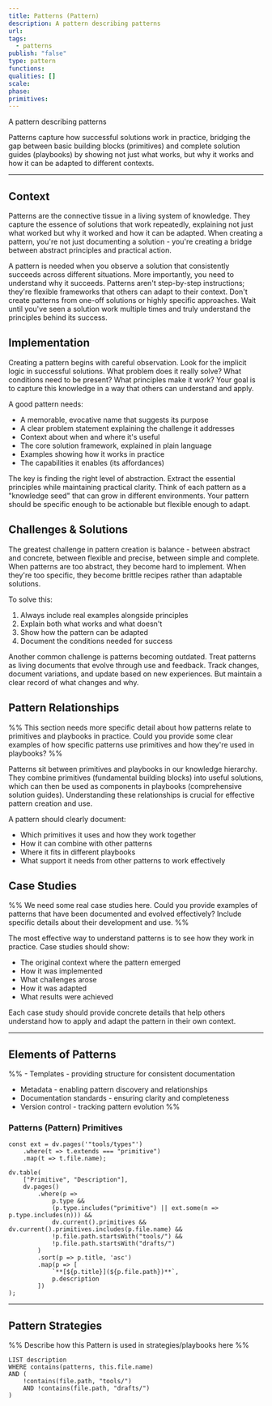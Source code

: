 ```yaml
---
title: Patterns (Pattern)
description: A pattern describing patterns
url: 
tags:
  - patterns
publish: "false"
type: pattern
functions: 
qualities: []
scale: 
phase: 
primitives:
---
```


A pattern describing patterns

Patterns capture how successful solutions work in practice, bridging the gap between basic building blocks (primitives) and complete solution guides (playbooks) by showing not just what works, but why it works and how it can be adapted to different contexts.

---

## Context

Patterns are the connective tissue in a living system of knowledge. They capture the essence of solutions that work repeatedly, explaining not just what worked but why it worked and how it can be adapted. When creating a pattern, you're not just documenting a solution - you're creating a bridge between abstract principles and practical action.

A pattern is needed when you observe a solution that consistently succeeds across different situations. More importantly, you need to understand why it succeeds. Patterns aren't step-by-step instructions; they're flexible frameworks that others can adapt to their context. Don't create patterns from one-off solutions or highly specific approaches. Wait until you've seen a solution work multiple times and truly understand the principles behind its success.

## Implementation

Creating a pattern begins with careful observation. Look for the implicit logic in successful solutions. What problem does it really solve? What conditions need to be present? What principles make it work? Your goal is to capture this knowledge in a way that others can understand and apply.

A good pattern needs:
- A memorable, evocative name that suggests its purpose
- A clear problem statement explaining the challenge it addresses
- Context about when and where it's useful
- The core solution framework, explained in plain language
- Examples showing how it works in practice
- The capabilities it enables (its affordances)

The key is finding the right level of abstraction. Extract the essential principles while maintaining practical clarity. Think of each pattern as a "knowledge seed" that can grow in different environments. Your pattern should be specific enough to be actionable but flexible enough to adapt.

## Challenges & Solutions

The greatest challenge in pattern creation is balance - between abstract and concrete, between flexible and precise, between simple and complete. When patterns are too abstract, they become hard to implement. When they're too specific, they become brittle recipes rather than adaptable solutions.

To solve this:
1. Always include real examples alongside principles
2. Explain both what works and what doesn't
3. Show how the pattern can be adapted
4. Document the conditions needed for success

Another common challenge is patterns becoming outdated. Treat patterns as living documents that evolve through use and feedback. Track changes, document variations, and update based on new experiences. But maintain a clear record of what changes and why.

## Pattern Relationships

%% This section needs more specific detail about how patterns relate to primitives and playbooks in practice. Could you provide some clear examples of how specific patterns use primitives and how they're used in playbooks? %%

Patterns sit between primitives and playbooks in our knowledge hierarchy. They combine primitives (fundamental building blocks) into useful solutions, which can then be used as components in playbooks (comprehensive solution guides). Understanding these relationships is crucial for effective pattern creation and use.

A pattern should clearly document:
- Which primitives it uses and how they work together
- How it can combine with other patterns
- Where it fits in different playbooks
- What support it needs from other patterns to work effectively

## Case Studies

%% We need some real case studies here. Could you provide examples of patterns that have been documented and evolved effectively? Include specific details about their development and use. %%

The most effective way to understand patterns is to see how they work in practice. Case studies should show:
- The original context where the pattern emerged
- How it was implemented
- What challenges arose
- How it was adapted
- What results were achieved

Each case study should provide concrete details that help others understand how to apply and adapt the pattern in their own context.

---

## Elements of Patterns

%% - Templates - providing structure for consistent documentation
- Metadata - enabling pattern discovery and relationships
- Documentation standards - ensuring clarity and completeness
- Version control - tracking pattern evolution %%

### Patterns (Pattern) Primitives

```dataviewjs
const ext = dv.pages('"tools/types"')
    .where(t => t.extends === "primitive")
    .map(t => t.file.name);

dv.table(
    ["Primitive", "Description"],
    dv.pages()
        .where(p => 
            p.type && 
            (p.type.includes("primitive") || ext.some(n => p.type.includes(n))) &&
            dv.current().primitives && dv.current().primitives.includes(p.file.name) &&
            !p.file.path.startsWith("tools/") && 
            !p.file.path.startsWith("drafts/")
        )
        .sort(p => p.title, 'asc')
        .map(p => [
            `**[${p.title}](${p.file.path})**`,  
            p.description
        ])
);
```

---

## Pattern Strategies

%% Describe how this Pattern is used in strategies/playbooks here %%

```dataview
LIST description
WHERE contains(patterns, this.file.name)
AND (
    !contains(file.path, "tools/") 
    AND !contains(file.path, "drafts/")
)
```